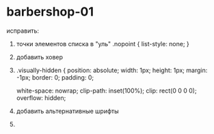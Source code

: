 # barbershop-01

исправить:

1. точки элементов списка в "уль"
   .nopoint {
   list-style: none;
   }
2. добавить ховер
3. .visually-hidden {
   position: absolute;
   width: 1px;
   height: 1px;
   margin: -1px;
   border: 0;
   padding: 0;

   white-space: nowrap;
   clip-path: inset(100%);
   clip: rect(0 0 0 0);
   overflow: hidden;

4. добавить альтернативные шрифты
5.

